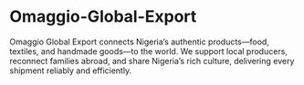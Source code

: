 # Omaggio-Global-Export
Omaggio Global Export connects Nigeria’s authentic products—food, textiles, and handmade goods—to the world. We support local producers, reconnect families abroad, and share Nigeria’s rich culture, delivering every shipment reliably and efficiently.
